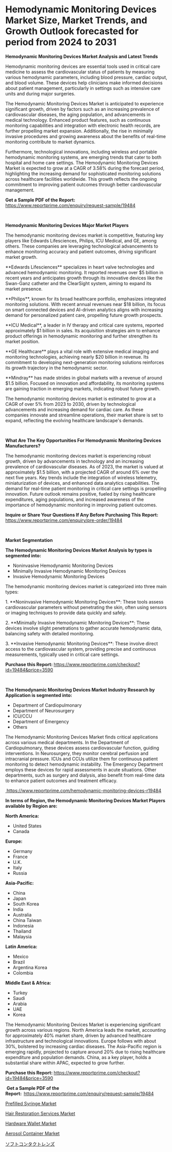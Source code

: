 <p><h1>Hemodynamic Monitoring Devices Market Size, Market Trends, and Growth Outlook forecasted for period from 2024 to 2031</h1></p><p><strong>Hemodynamic Monitoring Devices Market Analysis and Latest Trends</strong></p>
<p><p>Hemodynamic monitoring devices are essential tools used in critical care medicine to assess the cardiovascular status of patients by measuring various hemodynamic parameters, including blood pressure, cardiac output, and blood volume. These devices help clinicians make informed decisions about patient management, particularly in settings such as intensive care units and during major surgeries.</p><p>The Hemodynamic Monitoring Devices Market is anticipated to experience significant growth, driven by factors such as an increasing prevalence of cardiovascular diseases, the aging population, and advancements in medical technology. Enhanced product features, such as continuous monitoring capabilities and integration with electronic health records, are further propelling market expansion. Additionally, the rise in minimally invasive procedures and growing awareness about the benefits of real-time monitoring contribute to market dynamics.</p><p>Furthermore, technological innovations, including wireless and portable hemodynamic monitoring systems, are emerging trends that cater to both hospital and home care settings. The Hemodynamic Monitoring Devices Market is expected to grow at a CAGR of 3.58% during the forecast period, highlighting the increasing demand for sophisticated monitoring solutions across healthcare facilities worldwide. This growth reflects the ongoing commitment to improving patient outcomes through better cardiovascular management.</p></p>
<p><strong>Get a Sample PDF of the Report:&nbsp;</strong> <a href="https://www.reportprime.com/enquiry/request-sample/19484?utm_campaign=1082&utm_medium=2&utm_source=Github&utm_content=ia&utm_term=23112024&utm_id=hemodynamic-monitoring-devices">https://www.reportprime.com/enquiry/request-sample/19484</a></p>
<p>&nbsp;</p>
<p><strong>Hemodynamic Monitoring Devices Major Market Players</strong></p>
<p><p>The hemodynamic monitoring devices market is competitive, featuring key players like Edwards Lifesciences, Philips, ICU Medical, and GE, among others. These companies are leveraging technological advancements to enhance monitoring accuracy and patient outcomes, driving significant market growth.</p><p>**Edwards Lifesciences** specializes in heart valve technologies and advanced hemodynamic monitoring. It reported revenues over $5 billion in recent years and anticipates growth through its innovative devices like the Swan-Ganz catheter and the ClearSight system, aiming to expand its market presence.</p><p>**Philips**, known for its broad healthcare portfolio, emphasizes integrated monitoring solutions. With recent annual revenues near $18 billion, its focus on smart connected devices and AI-driven analytics aligns with increasing demand for personalized patient care, propelling future growth prospects.</p><p>**ICU Medical**, a leader in IV therapy and critical care systems, reported approximately $1 billion in sales. Its acquisition strategies aim to enhance product offerings in hemodynamic monitoring and further strengthen its market position.</p><p>**GE Healthcare** plays a vital role with extensive medical imaging and monitoring technologies, achieving nearly $20 billion in revenue. Its commitment to developing next-generation monitoring solutions reinforces its growth trajectory in the hemodynamic sector.</p><p>**Mindray** has made strides in global markets with a revenue of around $1.5 billion. Focused on innovation and affordability, its monitoring systems are gaining traction in emerging markets, indicating robust future growth.</p><p>The hemodynamic monitoring devices market is estimated to grow at a CAGR of over 5% from 2023 to 2030, driven by technological advancements and increasing demand for cardiac care. As these companies innovate and streamline operations, their market share is set to expand, reflecting the evolving healthcare landscape's demands.</p></p>
<p>&nbsp;</p>
<p><strong>What Are The Key Opportunities For Hemodynamic Monitoring Devices Manufacturers?</strong></p>
<p><p>The hemodynamic monitoring devices market is experiencing robust growth, driven by advancements in technology and an increasing prevalence of cardiovascular diseases. As of 2023, the market is valued at approximately $1.5 billion, with a projected CAGR of around 6% over the next five years. Key trends include the integration of wireless telemetry, miniaturization of devices, and enhanced data analytics capabilities. The demand for real-time patient monitoring in critical care settings is propelling innovation. Future outlook remains positive, fueled by rising healthcare expenditures, aging populations, and increased awareness of the importance of hemodynamic monitoring in improving patient outcomes.</p></p>
<p><strong>Inquire or Share Your Questions If Any Before Purchasing This Report:</strong> <a href="https://www.reportprime.com/enquiry/pre-order/19484?utm_campaign=1082&utm_medium=2&utm_source=Github&utm_content=ia&utm_term=23112024&utm_id=hemodynamic-monitoring-devices">https://www.reportprime.com/enquiry/pre-order/19484</a></p>
<p>&nbsp;</p>
<p><strong>Market Segmentation</strong></p>
<p><strong>The Hemodynamic Monitoring Devices Market Analysis by types is segmented into:</strong></p>
<p><ul><li>Noninvasive Hemodynamic Monitoring Devices</li><li>Minimally Invasive Hemodynamic Monitoring Devices</li><li>Invasive Hemodynamic Monitoring Devices</li></ul></p>
<p><p>The hemodynamic monitoring devices market is categorized into three main types: </p><p>1. **Noninvasive Hemodynamic Monitoring Devices**: These tools assess cardiovascular parameters without penetrating the skin, often using sensors or imaging techniques to provide data quickly and safely.</p><p>2. **Minimally Invasive Hemodynamic Monitoring Devices**: These devices involve slight penetrations to gather accurate hemodynamic data, balancing safety with detailed monitoring.</p><p>3. **Invasive Hemodynamic Monitoring Devices**: These involve direct access to the cardiovascular system, providing precise and continuous measurements, typically used in critical care settings.</p></p>
<p><strong>Purchase this Report:&nbsp;</strong><a href="https://www.reportprime.com/checkout?id=19484&price=3590&utm_campaign=1082&utm_medium=2&utm_source=Github&utm_content=ia&utm_term=23112024&utm_id=hemodynamic-monitoring-devices">https://www.reportprime.com/checkout?id=19484&price=3590</a></p>
<p>&nbsp;</p>
<p><strong>The Hemodynamic Monitoring Devices Market Industry Research by Application is segmented into:</strong></p>
<p><ul><li>Department of Cardiopulmonary</li><li>Department of Neurosurgery</li><li>ICU/CCU</li><li>Department of Emergency</li><li>Others</li></ul></p>
<p><p>The Hemodynamic Monitoring Devices Market finds critical applications across various medical departments. In the Department of Cardiopulmonary, these devices assess cardiovascular function, guiding interventions. In Neurosurgery, they monitor cerebral perfusion and intracranial pressure. ICUs and CCUs utilize them for continuous patient monitoring to detect hemodynamic instability. The Emergency Department employs these devices for rapid assessments in acute situations. Other departments, such as surgery and dialysis, also benefit from real-time data to enhance patient outcomes and treatment efficacy.</p></p>
<p><a href="https://www.reportprime.com/hemodynamic-monitoring-devices-r19484?utm_campaign=1082&utm_medium=2&utm_source=Github&utm_content=ia&utm_term=23112024&utm_id=hemodynamic-monitoring-devices">&nbsp;https://www.reportprime.com/hemodynamic-monitoring-devices-r19484</a></p>
<p><strong>In terms of Region, the Hemodynamic Monitoring Devices Market Players available by Region are:</strong></p>
<p>
    <p> <strong> North America: </strong>
        <ul>
            <li>United States</li>
            <li>Canada</li>
        </ul>
        </p> 
    <p> <strong> Europe: </strong>
        <ul>
            <li>Germany</li>
            <li>France</li>
            <li>U.K.</li>
            <li>Italy</li>
            <li>Russia</li>
        </ul>
        </p> 
    <p> <strong> Asia-Pacific: </strong>
        <ul>
            <li>China</li>
            <li>Japan</li>
            <li>South Korea</li>
            <li>India</li>
            <li>Australia</li>
            <li>China Taiwan</li>
            <li>Indonesia</li>
            <li>Thailand</li>
            <li>Malaysia</li>
        </ul>
        </p> 
    <p> <strong> Latin America: </strong>
        <ul>
            <li>Mexico</li>
            <li>Brazil</li>
            <li>Argentina Korea</li>
            <li>Colombia</li>
        </ul>
        </p> 
    <p> <strong> Middle East & Africa: </strong>
        <ul>
            <li>Turkey</li>
            <li>Saudi</li>
            <li>Arabia</li>
            <li>UAE</li>
            <li>Korea</li>
        </ul>
    </p>
    </p>
<p><p>The Hemodynamic Monitoring Devices Market is experiencing significant growth across various regions. North America leads the market, accounting for approximately 40% market share, driven by advanced healthcare infrastructure and technological innovations. Europe follows with about 30%, bolstered by increasing cardiac diseases. The Asia-Pacific region is emerging rapidly, projected to capture around 20% due to rising healthcare expenditure and population demands. China, as a key player, holds a substantial share within APAC, expected to grow further.</p></p>
<p><strong>Purchase this Report: </strong><a href="https://www.reportprime.com/checkout?id=19484&price=3590&utm_campaign=1082&utm_medium=2&utm_source=Github&utm_content=ia&utm_term=23112024&utm_id=hemodynamic-monitoring-devices">https://www.reportprime.com/checkout?id=19484&price=3590</a></p>
<p>&nbsp;<strong>Get a Sample PDF of the Report:&nbsp;&nbsp;</strong><a href="https://www.reportprime.com/enquiry/request-sample/19484?utm_campaign=1082&utm_medium=2&utm_source=Github&utm_content=ia&utm_term=23112024&utm_id=hemodynamic-monitoring-devices">https://www.reportprime.com/enquiry/request-sample/19484</a></p>
<p><strong></strong></p>
<p><p><a href="https://www.linkedin.com/pulse/future-prefilled-syringe-market-structural-insights-cagr-projections-rvsbe?utm_campaign=1082&utm_medium=2&utm_source=Github&utm_content=ia&utm_term=23112024&utm_id=hemodynamic-monitoring-devices">Prefilled Syringe Market</a></p><p><a href="https://issuu.com/reportprime-2/docs/hair-restoration-services-market-si_9b590e93193614?utm_campaign=1082&utm_medium=2&utm_source=Github&utm_content=ia&utm_term=23112024&utm_id=hemodynamic-monitoring-devices">Hair Restoration Services Market</a></p><p><a href="https://issuu.com/reportprime-2/docs/hardware-wallet-market-size-2030.pp_6af506bee7bbb0?utm_campaign=1082&utm_medium=2&utm_source=Github&utm_content=ia&utm_term=23112024&utm_id=hemodynamic-monitoring-devices">Hardware Wallet Market</a></p><p><a href="https://www.linkedin.com/pulse/upcoming-boom-aerosol-container-market-projections-end-use-9a5ae?utm_campaign=1082&utm_medium=2&utm_source=Github&utm_content=ia&utm_term=23112024&utm_id=hemodynamic-monitoring-devices">Aerosol Container Market</a></p><p><a href="https://github.com/lababdou/Market-Research-Report-List-6/blob/main/549718025011.md?utm_campaign=1082&utm_medium=2&utm_source=Github&utm_content=ia&utm_term=23112024&utm_id=hemodynamic-monitoring-devices">ソフトコンタクトレンズ</a></p></p>